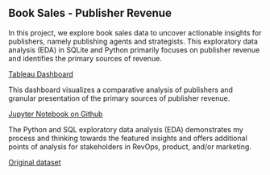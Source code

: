 Book Sales - Publisher Revenue
-
In this project, we explore book sales data to uncover actionable insights for publishers, namely publishing agents and strategists. This exploratory data analysis (EDA) in SQLite and Python primarily focuses on publisher revenue and identifies the primary sources of revenue. 

[Tableau Dashboard](https://elakew.github.io/book_sales_analysis/)

This dashboard visualizes a comparative analysis of publishers and granular presentation of the primary sources of publisher revenue. 

[Jupyter Notebook on Github](https://github.com/elakew/book_sales_analysis/blob/main/Book%20Sales%20Analysis_SQL.ipynb)

The Python and SQL exploratory data analysis (EDA) demonstrates my process and thinking towards the featured insights and offers additional points of analysis for stakeholders in RevOps, product, and/or marketing.

[Original dataset](https://www.kaggle.com/datasets/thedevastator/books-sales-and-ratings)
